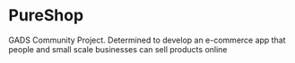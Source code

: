 # PureShop
GADS Community Project. Determined to develop an e-commerce app that people and small scale businesses can sell products online
